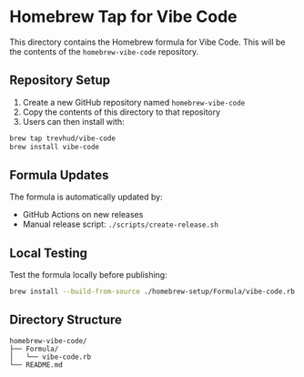 # Homebrew Tap for Vibe Code

This directory contains the Homebrew formula for Vibe Code. This will be the contents of the `homebrew-vibe-code` repository.

## Repository Setup

1. Create a new GitHub repository named `homebrew-vibe-code`
2. Copy the contents of this directory to that repository
3. Users can then install with:

```bash
brew tap trevhud/vibe-code
brew install vibe-code
```

## Formula Updates

The formula is automatically updated by:
- GitHub Actions on new releases
- Manual release script: `./scripts/create-release.sh`

## Local Testing

Test the formula locally before publishing:

```bash
brew install --build-from-source ./homebrew-setup/Formula/vibe-code.rb
```

## Directory Structure

```
homebrew-vibe-code/
├── Formula/
│   └── vibe-code.rb
└── README.md
```